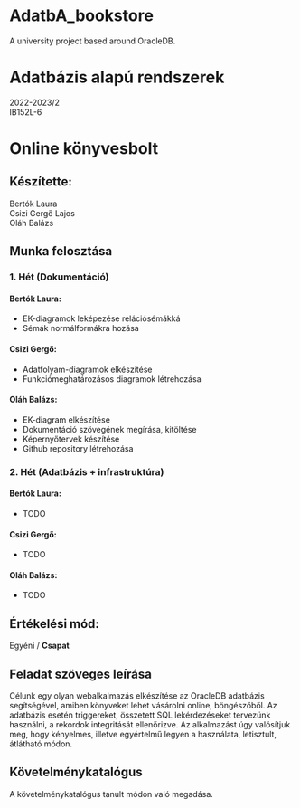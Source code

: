 # AdatbA_bookstore
A university project based around OracleDB.

# Adatbázis alapú rendszerek
2022-2023/2  
IB152L-6

# Online könyvesbolt

## Készítette:
Bertók Laura  
Csizi Gergő Lajos  
Oláh Balázs  

## Munka felosztása

### 1.	Hét (Dokumentáció)
#### Bertók Laura:	
- EK-diagramok leképezése relációsémákká	
- Sémák normálformákra hozása	
		
#### Csizi Gergő:
- Adatfolyam-diagramok elkészítése	
- Funkciómeghatározásos diagramok létrehozása	
		
		
#### Oláh Balázs:	
- EK-diagram elkészítése
- Dokumentáció szövegének megírása, kitöltése	
- Képernyőtervek készítése	
- Github repository létrehozása	
		
### 2.	Hét (Adatbázis + infrastruktúra)
#### Bertók Laura:
- TODO	
		
		
		
#### Csizi Gergő:
- TODO	
		
		
		
#### Oláh Balázs:
- TODO	
		
		
		

## Értékelési mód:

Egyéni / __Csapat__

## Feladat szöveges leírása

Célunk egy olyan webalkalmazás elkészítése az OracleDB adatbázis segítségével, amiben könyveket lehet vásárolni online, böngészőből. Az adatbázis esetén triggereket, összetett SQL lekérdezéseket tervezünk használni, a rekordok integritását ellenőrizve. Az alkalmazást úgy valósítjuk meg, hogy kényelmes, illetve egyértelmű legyen a használata, letisztult, átlátható módon. 

## Követelménykatalógus

A követelménykatalógus tanult módon való megadása.
